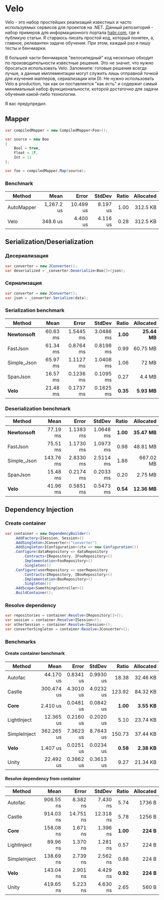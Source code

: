 # Velo

Velo - это набор простейших реализаций известных и часто используемых сервисов для проектов на .NET. Данный репозиторий - набор примеров для информационного портала [habr.com](https://habr.com/ru/users/teoadal/posts), где я публикую статьи. Я стараюсь писать простой код, который понятен, а, главное, релевантен задаче обучения. При этом, каждый раз я пишу тесты и бенчмарки.

В большей части бенчмарков "велосипедный" код несколько обходит по производительности известные решения. Это не значит, что нужно бросаться использовать Velo. Запомните: готовые решения всегда лучше, а данные имплементации могут служить лишь отправной точкой для изучения мапперов, сериализации или DI. Не нужно использовать Velo в production, так как он поставляется "как есть" и содержит самый минимальный набор функциональности, которой достаточно для задачи обучения какой-либо технологии.

Я вас предупредил.

## Mapper

```cs
var compiledMapper = new CompiledMapper<Foo>();

var source = new Boo
{
    Bool = true,
    Float = 1f,
    Int = 11
};

var foo = compiledMapper.Map(source);
```

### Benchmark

|              Method |        Mean |      Error |     StdDev | Ratio |  Allocated |
|-------------------- |------------:|-----------:|-----------:|------:|-----------:|
|          AutoMapper |  1,267.2 us |  10.499 us |   8.197 us |  1.00 |   312.5 KB |
|                Velo |    348.6 us |   4.400 us |   4.116 us |  0.28 |   312.5 KB |

## Serialization/Deserialization

### Десериализация

```cs
var converter = new JConverter();
var deserialized = _converter.Deserialize<Boo[]>(json);
```

### Сериализация

```cs
var converter = new JConverter();
var json = _converter.Serialize(data);
```

### Serialization benchmark

|      Method |     Mean |     Error |    StdDev | Ratio | Allocated |
|------------ |---------:|----------:|----------:|------:|----------:|
|  **Newtonsoft** | 60.63 ms | 1.5445 ms | 3.0486 ms |  **1.00** |  **25.44 MB** |
|    FastJson | 61.34 ms | 0.8764 ms | 0.8198 ms |  0.99 |  60.75 MB |
| Simple_Json | 65.97 ms | 1.1127 ms | 1.0408 ms |  1.06 |     72 MB |
|    SpanJson | 16.57 ms | 0.1236 ms | 0.1095 ms |  0.27 |    4.4 MB |
|        **Velo** | 21.48 ms | 0.1737 ms | 0.1625 ms |  **0.35** |   **5.93 MB** |

### Deserialization benchmark

|      Method |      Mean |     Error |    StdDev | Ratio | Allocated |
|------------ |----------:|----------:|----------:|------:|----------:|
|  **Newtonsoft** |  77.19 ms | 1.1383 ms | 1.0648 ms |  **1.00** |  **35.47 MB** |
|    FastJson |  75.51 ms | 1.1730 ms | 1.0973 ms |  0.98 |  48.81 MB |
| Simple_Json | 143.76 ms | 2.8330 ms | 2.5114 ms |  1.86 | 667.02 MB |
|    SpanJson |  15.48 ms | 0.2174 ms | 0.2033 ms |  0.20 |   2.75 MB |
|        **Velo** |  41.96 ms | 0.5851 ms | 0.5473 ms |  **0.54** |  **12.36 MB** |


## Dependency Injection

### Create container

```cs
var container = new DependencyBuilder()
    .AddFactory<ISession, Session>()
    .AddSingleton<JConverter>("converter")
    .AddSingleton<IConfiguration>(ctx => new Configuration())
    .Configure(dataRepository => dataRepository
        .Contracts<IRepository, IFooRepository>()
        .Implementation<FooRepository>()
        .Singleton())
    .Configure(userRepository => userRepository
        .Contracts<IRepository, IBooRepository>()
        .Implementation<BooRepository>()
        .Singleton())
    .AddScope<SomethingController>()
    .BuildContainer();
```

### Resolve dependency

```cs
var repositories = container.Resolve<IRepository[]>();
var session = container.Resolve<ISession>();
var otherSession = container.Resolve<ISession>();
var converterSingleton = container.Resolve<JConverter>();
```

### Benchmarks

#### Create container benchmark

|       Method |       Mean |     Error |    StdDev |  Ratio | Allocated |
|------------- |-----------:|----------:|----------:|-------:|----------:|
|      Autofac |  44.170 us | 0.8341 us | 0.9930 us |  18.38 |  32.46 KB |
|       Castle | 300.474 us | 4.3010 us | 4.0232 us | 123.92 |  84.32 KB |
|         **Core** |   2.410 us | 0.0481 us | 0.0842 us |   **1.00** |   **3.55 KB** |
|  LightInject |  12.365 us | 0.2160 us | 0.2020 us |   5.10 |  23.74 KB |
| SimpleInject | 362.265 us | 7.3623 us | 8.7643 us | 150.73 |  37.44 KB |
|         **Velo** |   1.407 us | 0.0251 us | 0.0234 us |   **0.58** |   **2.38 KB** |
|        Unity |  22.492 us | 0.3862 us | 0.3613 us |   9.27 |  21.34 KB |

#### Resolve dependency from container

|       Method |      Mean |     Error |    StdDev | Ratio | Allocated |
|------------- |----------:|----------:|----------:|------:|----------:|
|      Autofac | 906.55 ns |  8.382 ns |  7.430 ns |  5.74 |    1736 B |
|       Castle | 914.03 ns | 14.751 ns | 12.318 ns |  5.78 |    1256 B |
|         **Core** | 158.08 ns |  1.671 ns |  1.396 ns |  **1.00** |     **224 B** |
|  LightInject |  89.96 ns |  1.370 ns |  1.281 ns |  0.57 |     224 B |
| SimpleInject | 138.69 ns |  2.739 ns |  2.562 ns |  0.88 |     224 B |
|         **Velo** | 143.04 ns |  2.901 ns |  4.429 ns |  **0.92** |     **224 B** |
|        Unity | 419.65 ns |  5.223 ns |  4.630 ns |  2.65 |     560 B |

